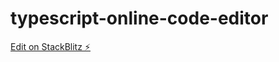 # typescript-online-code-editor

[Edit on StackBlitz ⚡️](https://stackblitz.com/edit/typescript-ajfycs)